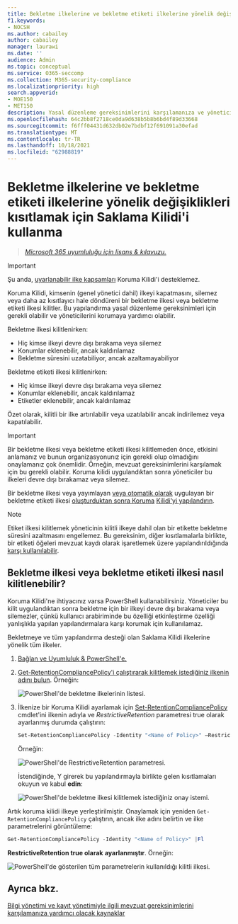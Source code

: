 ```yaml
---
title: Bekletme ilkelerine ve bekletme etiketi ilkelerine yönelik değişiklikleri kısıtlamak için Saklama Kilidi'i kullanma
f1.keywords:
- NOCSH
ms.author: cabailey
author: cabailey
manager: laurawi
ms.date: ''
audience: Admin
ms.topic: conceptual
ms.service: O365-seccomp
ms.collection: M365-security-compliance
ms.localizationpriority: high
search.appverid:
- MOE150
- MET150
description: Yasal düzenleme gereksinimlerini karşılamanıza ve yönetici yöneticilerini korumanıza yardımcı olmak için Bekletme ilkeleri ve bekletme etiketi ilkeleriyle Yasal Koruma Kilidi'ne başvurun.
ms.openlocfilehash: 64c2bb8f2718ce0da9d638b5b8b6bd4f89d33668
ms.sourcegitcommit: f6fff04431d632db02e7bdbf12f691091a30efad
ms.translationtype: MT
ms.contentlocale: tr-TR
ms.lasthandoff: 10/18/2021
ms.locfileid: "62988819"
---
```

# <a name="use-preservation-lock-to-restrict-changes-to-retention-policies-and-retention-label-policies"></a>Bekletme ilkelerine ve bekletme etiketi ilkelerine yönelik değişiklikleri kısıtlamak için Saklama Kilidi'i kullanma

>*[Microsoft 365 uyumluluğu için lisans & kılavuzu.](/office365/servicedescriptions/microsoft-365-service-descriptions/microsoft-365-tenantlevel-services-licensing-guidance/microsoft-365-security-compliance-licensing-guidance)*

> [!IMPORTANT]
> Şu anda, [uyarlanabilir ilke kapsamları](retention.md#adaptive-or-static-policy-scopes-for-retention) Koruma Kilidi'i desteklemez.

Koruma Kilidi, kimsenin (genel yönetici dahil) ilkeyi kapatmasını, silemez veya daha az kısıtlayıcı hale döndüreni bir bekletme ilkesi veya bekletme etiketi ilkesi kilitler. Bu yapılandırma yasal düzenleme gereksinimleri için gerekli olabilir ve yöneticilerini korumaya yardımcı olabilir.

Bekletme ilkesi kilitlenirken:

- Hiç kimse ilkeyi devre dışı bırakama veya silemez
- Konumlar eklenebilir, ancak kaldırılamaz
- Bekletme süresini uzatabiliyor, ancak azaltamayabiliyor

Bekletme etiketi ilkesi kilitlenirken:

- Hiç kimse ilkeyi devre dışı bırakama veya silemez
- Konumlar eklenebilir, ancak kaldırılamaz
- Etiketler eklenebilir, ancak kaldırılamaz

Özet olarak, kilitli bir ilke artırılabilir veya uzatılabilir ancak indirilemez veya kapatılabilir.

> [!IMPORTANT]
> Bir bekletme ilkesi veya bekletme etiketi ilkesi kilitlemeden önce, etkisini anlamanız ve bunun organizasyonunız için gerekli olup olmadığını onaylamanız çok önemlidir. Örneğin, mevzuat gereksinimlerini karşılamak için bu gerekli olabilir. Koruma kilidi uygulandıktan sonra yöneticiler bu ilkeleri devre dışı bırakamaz veya silemez.

Bir bekletme ilkesi veya yayımlayan [veya otomatik olarak](create-retention-policies.md) uygulayan bir bekletme etiketi ilkesi [oluşturduktan sonra Koruma](create-apply-retention-labels.md) [Kilidi'yi yapılandırın](apply-retention-labels-automatically.md).

> [!NOTE]
> Etiket ilkesi kilitlemek yöneticinin kilitli ilkeye dahil olan bir etikette bekletme süresini azaltmasını engellemez. Bu gereksinim, diğer kısıtlamalarla birlikte, bir etiketi öğeleri mevzuat kaydı olarak işaretlemek üzere yapılandırıldığında [karşı kullanılabilir](records-management.md#records).

## <a name="how-to-lock-a-retention-policy-or-retention-label-policy"></a>Bekletme ilkesi veya bekletme etiketi ilkesi nasıl kilitlenebilir?

Koruma Kilidi'ne ihtiyacınız varsa PowerShell kullanabilirsiniz. Yöneticiler bu kilit uygulandıktan sonra bekletme için bir ilkeyi devre dışı bırakama veya silemezler, çünkü kullanıcı arabiriminde bu özelliği etkinleştirme özelliği yanlışlıkla yapılan yapılandırmalara karşı korumak için kullanılamaz.

Bekletmeye ve tüm yapılandırma desteği olan Saklama Kilidi ilkelerine yönelik tüm ilkeler.

1. [Bağlan ve Uyumluluk & PowerShell'e.](/powershell/exchange/connect-to-scc-powershell)

2. [Get-RetentionCompliancePolicy'i çalıştırarak kilitlemek istediğiniz ilkenin adını bulun](/powershell/module/exchange/get-retentioncompliancepolicy). Örneğin:
    
   ![PowerShell'de bekletme ilkelerinin listesi.](../media/retention-policy-preservation-lock-get-retentioncompliancepolicy.PNG)

3. İlkenize bir Koruma Kilidi ayarlamak için [Set-RetentionCompliancePolicy](/powershell/module/exchange/set-retentioncompliancepolicy) cmdlet'ini ilkenin adıyla ve *RestrictiveRetention* parametresi true olarak ayarlanmış durumda çalıştırın:
    
    ```powershell
    Set-RetentionCompliancePolicy -Identity "<Name of Policy>" –RestrictiveRetention $true
    ```
    
    Örneğin:
    
    ![PowerShell'de RestrictiveRetention parametresi.](../media/retention-policy-preservation-lock-restrictiveretention.PNG)
    
     İstendiğinde, Y girerek bu yapılandırmayla birlikte gelen kısıtlamaları okuyun ve kabul **edin**:
    
   ![PowerShell'de bekletme ilkesi kilitlemek istediğiniz onay istemi.](../media/retention-policy-preservation-lock-confirmation-prompt.PNG)

Artık koruma kilidi ilkeye yerleştirilmiştir. Onaylamak için yeniden `Get-RetentionCompliancePolicy` çalıştırın, ancak ilke adını belirtin ve ilke parametrelerini görüntüleme:

```powershell
Get-RetentionCompliancePolicy -Identity "<Name of Policy>" |Fl
```

**RestrictiveRetention true olarak** **ayarlanmıştır**. Örneğin:

![PowerShell'de gösterilen tüm parametrelerin kullanıldığı kilitli ilkesi.](../media/retention-policy-preservation-lock-locked-policy.PNG)

## <a name="see-also"></a>Ayrıca bkz.

[Bilgi yönetimi ve kayıt yönetimiyle ilgili mevzuat gereksinimlerini karşılamanıza yardımcı olacak kaynaklar](retention-regulatory-requirements.md)